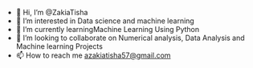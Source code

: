 - 👋 Hi, I’m @ZakiaTisha
- 👀 I’m interested in Data science and machine learning
- 🌱 I’m currently learningMachine Learning Using Python
- 💞️ I’m looking to collaborate on Numerical analysis, Data Analysis and Machine learning Projects
- 📫 How to reach me azakiatisha57@gmail.com

<!---
ZakiaTisha/ZakiaTisha is a ✨ special ✨ repository because its `README.md` (this file) appears on your GitHub profile.
You can click the Preview link to take a look at your changes.
--->
